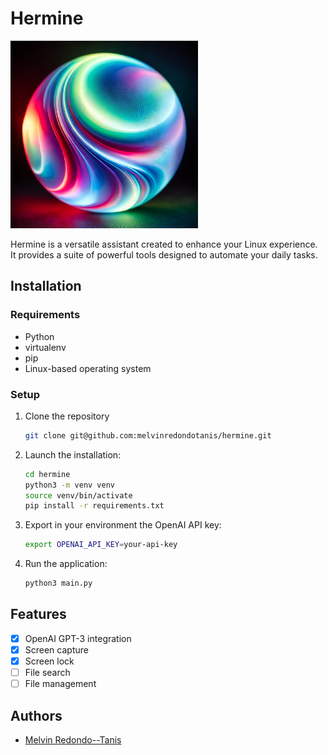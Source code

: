 # Hermine

<img src="img/logo.jpg" alt="Hermine" width="300" />

Hermine is a versatile assistant created to enhance your Linux experience. It provides a suite of powerful tools designed to automate your daily tasks.

## Installation

### Requirements
- Python
- virtualenv
- pip
- Linux-based operating system

### Setup
1. Clone the repository
    ```bash
    git clone git@github.com:melvinredondotanis/hermine.git
    ```
2. Launch the installation:
    ```bash
    cd hermine
    python3 -m venv venv
    source venv/bin/activate
    pip install -r requirements.txt
    ```
3. Export in your environment the OpenAI API key:
    ```bash
    export OPENAI_API_KEY=your-api-key
    ```
4. Run the application:
    ```bash
    python3 main.py
    ```

## Features
- [x] OpenAI GPT-3 integration
- [X] Screen capture
- [X] Screen lock
- [ ] File search 
- [ ] File management

## Authors
- [Melvin Redondo--Tanis]('mailto:melvin@redondotanis.com')
